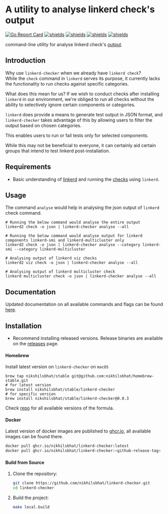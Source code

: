 # A utility to analyse linkerd check's output

[![Go Report Card](https://goreportcard.com/badge/github.com/nikhilsbhat/linkerd-checker)](https://goreportcard.com/report/github.com/nikhilsbhat/linkerd-checker)
[![shields](https://img.shields.io/badge/license-MIT-blue)](https://github.com/nikhilsbhat/linkerd-checker/blob/main/LICENSE)
[![shields](https://godoc.org/github.com/nikhilsbhat/linkerd-checker?status.svg)](https://godoc.org/github.com/nikhilsbhat/linkerd-checker)
[![shields](https://img.shields.io/github/v/tag/nikhilsbhat/linkerd-checker.svg)](https://github.com/nikhilsbhat/linkerd-checker/tags)
[![shields](https://img.shields.io/github/downloads/nikhilsbhat/linkerd-checker/total.svg)](https://github.com/nikhilsbhat/linkerd-checker/releases)

command-line utility for analyse linkerd check's [output](https://linkerd.io/2.14/reference/cli/check/).

## Introduction

Why use `linkerd-checker` when we already have `linkerd check`? </br> While the `check` command in `linkerd` serves its purpose, it currently lacks the functionality to run checks against specific categories.

What does this mean for us? If we wish to conduct checks after installing `linkerd` in our environment, we're obliged to run all checks without the ability to selectively ignore certain components or categories.

`linkerd` does provide a means to generate test output in JSON format, and `linkerd-checker` takes advantage of this by allowing users to filter the output based on chosen categories.

This enables users to run or fail tests only for selected components.

While this may not be beneficial to everyone, it can certainly aid certain groups that intend to test linkerd post-installation.

## Requirements

* Basic understanding of [linkerd](https://linkerd.io/) and running
  the [checks](https://linkerd.io/2.14/reference/cli/check/) using `linkerd`.

## Usage

The command `analyse` would help in analysing the json output of `linkerd` check command.

```shell
# Running the below command would analyse the entire output
linkerd2 check -o json | linkerd-checker analyse --all

# Running the below command would analyse output for linkerd components linkerd-smi and linkerd-multicluster only
linkerd2 check -o json | linkerd-checker analyse --category linkerd-smi --category linkerd-multicluster

# Analysing output of linkerd viz checks
linkerd2 viz check -o json | linkerd-checker analyse --all

# Analysing output of linkerd multicluster check
linkerd multicluster check -o json | linkerd-checker analyse --all
```

## Documentation

Updated documentation on all available commands and flags can be found [here](https://github.com/nikhilsbhat/linkerd-checker/blob/main/docs/doc/linkerd-checker.md).

## Installation

* Recommend installing released versions. Release binaries are available on the [releases](https://github.com/nikhilsbhat/linkerd-checker/releases) page.

#### Homebrew

Install latest version on `linkerd-checker` on `macOS`

```shell
brew tap nikshilsbhat/stable git@github.com:nikhilsbhat/homebrew-stable.git
# for latest version
brew install nikshilsbhat/stable/linkerd-checker
# for specific version
brew install nikshilsbhat/stable/linkerd-checker@0.0.3
```

Check [repo](https://github.com/nikhilsbhat/homebrew-stable) for all available versions of the formula.

#### Docker

Latest version of docker images are published to [ghcr.io](https://github.com/nikhilsbhat/linkerd-checker/pkgs/container/linkerd-checker), all available images can be
found there. </br>

```bash
docker pull ghcr.io/nikhilsbhat/linkerd-checker:latest
docker pull ghcr.io/nikhilsbhat/linkerd-checker:<github-release-tag>
```

#### Build from Source

1. Clone the repository:
    ```sh
    git clone https://github.com/nikhilsbhat/linkerd-checker.git
    cd linkerd-checker
    ```
2. Build the project:
    ```sh
    make local.build
    ```